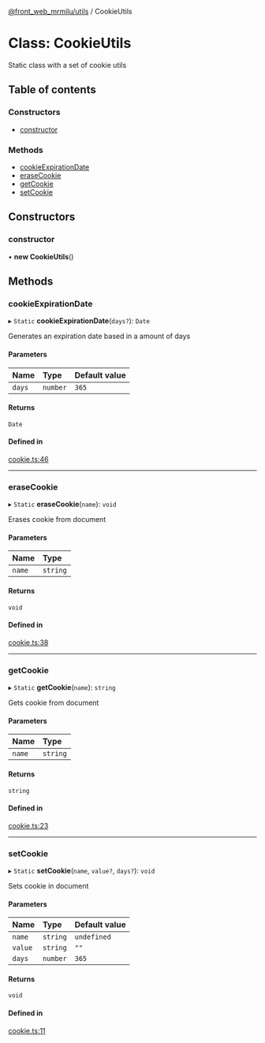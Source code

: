 [@front_web_mrmilu/utils](../Utils.md) / CookieUtils

# Class: CookieUtils

Static class with a set of cookie utils

## Table of contents

### Constructors

- [constructor](CookieUtils.md#constructor)

### Methods

- [cookieExpirationDate](CookieUtils.md#cookieexpirationdate)
- [eraseCookie](CookieUtils.md#erasecookie)
- [getCookie](CookieUtils.md#getcookie)
- [setCookie](CookieUtils.md#setcookie)

## Constructors

### constructor

• **new CookieUtils**()

## Methods

### cookieExpirationDate

▸ `Static` **cookieExpirationDate**(`days?`): `Date`

Generates an expiration date based in a amount of days

#### Parameters

| Name   | Type     | Default value |
| :----- | :------- | :------------ |
| `days` | `number` | `365`         |

#### Returns

`Date`

#### Defined in

[cookie.ts:46](https://github.com/mrmilu/front_web_mrmilu/blob/5d35c52/packages/utils/src/cookie.ts#L46)

---

### eraseCookie

▸ `Static` **eraseCookie**(`name`): `void`

Erases cookie from document

#### Parameters

| Name   | Type     |
| :----- | :------- |
| `name` | `string` |

#### Returns

`void`

#### Defined in

[cookie.ts:38](https://github.com/mrmilu/front_web_mrmilu/blob/5d35c52/packages/utils/src/cookie.ts#L38)

---

### getCookie

▸ `Static` **getCookie**(`name`): `string`

Gets cookie from document

#### Parameters

| Name   | Type     |
| :----- | :------- |
| `name` | `string` |

#### Returns

`string`

#### Defined in

[cookie.ts:23](https://github.com/mrmilu/front_web_mrmilu/blob/5d35c52/packages/utils/src/cookie.ts#L23)

---

### setCookie

▸ `Static` **setCookie**(`name`, `value?`, `days?`): `void`

Sets cookie in document

#### Parameters

| Name    | Type     | Default value |
| :------ | :------- | :------------ |
| `name`  | `string` | `undefined`   |
| `value` | `string` | `""`          |
| `days`  | `number` | `365`         |

#### Returns

`void`

#### Defined in

[cookie.ts:11](https://github.com/mrmilu/front_web_mrmilu/blob/5d35c52/packages/utils/src/cookie.ts#L11)

